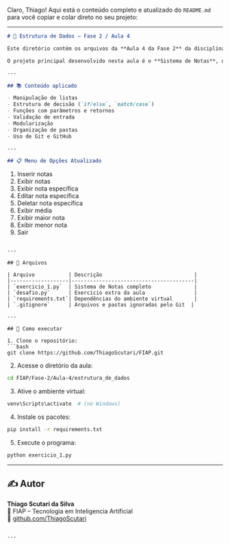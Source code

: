 Claro, Thiago! Aqui está o conteúdo completo e atualizado do `README.md` para você copiar e colar direto no seu projeto:

---

```markdown
# 🧮 Estrutura de Dados – Fase 2 / Aula 4

Este diretório contém os arquivos da **Aula 4 da Fase 2** da disciplina **Estrutura de Dados**, no curso da FIAP.

O projeto principal desenvolvido nesta aula é o **Sistema de Notas**, que simula o armazenamento e análise de 10 avaliações de um aluno. O código é evoluído ao longo das fases para aplicar novos conceitos.

---

## 📚 Conteúdo aplicado

- Manipulação de listas
- Estrutura de decisão (`if/else`, `match/case`)
- Funções com parâmetros e retornos
- Validação de entrada
- Modularização
- Organização de pastas
- Uso de Git e GitHub

---

## 📋 Menu de Opções Atualizado

```
1. Inserir notas
2. Exibir notas
3. Exibir nota específica
4. Editar nota específica
5. Deletar nota específica
6. Exibir média
7. Exibir maior nota
8. Exibir menor nota
9. Sair
```

---

## 📁 Arquivos

| Arquivo           | Descrição                              |
|-------------------|----------------------------------------|
| `exercicio_1.py`  | Sistema de Notas completo              |
| `desafio.py`      | Exercício extra da aula                |
| `requirements.txt`| Dependências do ambiente virtual       |
| `.gitignore`      | Arquivos e pastas ignoradas pelo Git  |

---

## 🚀 Como executar

1. Clone o repositório:
```bash
git clone https://github.com/ThiagoScutari/FIAP.git
```

2. Acesse o diretório da aula:
```bash
cd FIAP/Fase-2/Aula-4/estrutura_de_dados
```

3. Ative o ambiente virtual:
```bash
venv\Scripts\activate  # (no Windows)
```

4. Instale os pacotes:
```bash
pip install -r requirements.txt
```

5. Execute o programa:
```bash
python exercicio_1.py
```

---

## ✍️ Autor

**Thiago Scutari da Silva**  
📘 FIAP – Tecnologia em Inteligencia Artificial  
🔗 [github.com/ThiagoScutari](https://github.com/ThiagoScutari)
```

---
